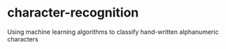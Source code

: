 # character-recognition
Using machine learning algorithms to classify hand-written alphanumeric characters
